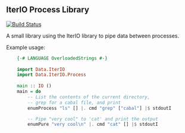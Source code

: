 IterIO Process Library
----------------------

[![Build Status](https://secure.travis-ci.org/garious/process-iterio.png?branch=master)](http://travis-ci.org/garious/process-iterio)

A small library using the IterIO library to pipe data between processes.

Example usage:

```haskell
    {-# LANGUAGE OverloadedStrings #-}
    
    import Data.IterIO
    import Data.IterIO.Process
    
    main :: IO ()
    main = do
        -- List the contents of the current directory,
        -- grep for a cabal file, and print
        enumProcess "ls" [] |. cmd "grep" ["cabal"] |$ stdoutI

        -- Pipe "very cool" to 'cat' and print the output
        enumPure "very cool\n" |. cmd "cat" [] |$ stdoutI
```


